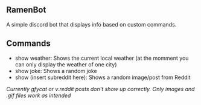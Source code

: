 ## RamenBot
A simple discord bot that displays info based on custom commands.

## Commands

- show weather: Shows the current local weather (at the momment you can only display the weather of one city)
- show joke: Shows a random joke
- show (insert subreddit here): Shows a random image/post from Reddit

*Currently gfycat or v.reddit posts don't show up correctly. Only images and .gif files work as intended*
